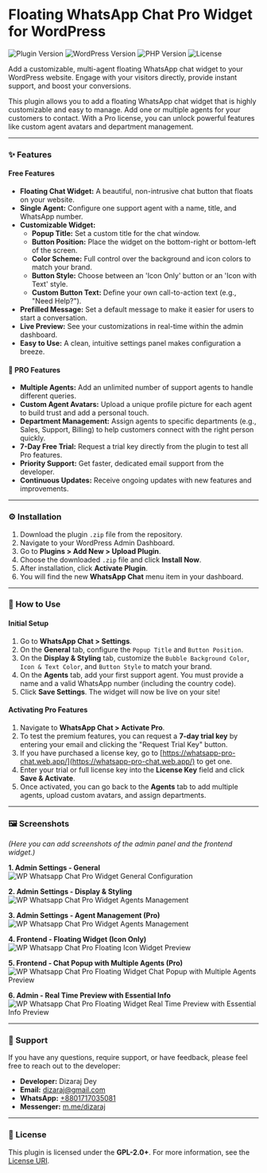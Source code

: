 # Floating WhatsApp Chat Pro Widget for WordPress

![Plugin Version](https://img.shields.io/badge/Version-2.9.3-blue.svg)
![WordPress Version](https://img.shields.io/badge/WordPress-5.0%2B-orange.svg)
![PHP Version](https://img.shields.io/badge/PHP-7.2%2B-brightgreen.svg)
![License](https://img.shields.io/badge/License-GPL--2.0%2B-red.svg)

Add a customizable, multi-agent floating WhatsApp chat widget to your WordPress website. Engage with your visitors directly, provide instant support, and boost your conversions.

This plugin allows you to add a floating WhatsApp chat widget that is highly customizable and easy to manage. Add one or multiple agents for your customers to contact. With a Pro license, you can unlock powerful features like custom agent avatars and department management.

---

### ✨ Features

#### Free Features
* **Floating Chat Widget:** A beautiful, non-intrusive chat button that floats on your website.
* **Single Agent:** Configure one support agent with a name, title, and WhatsApp number.
* **Customizable Widget:**
    * **Popup Title:** Set a custom title for the chat window.
    * **Button Position:** Place the widget on the bottom-right or bottom-left of the screen.
    * **Color Scheme:** Full control over the background and icon colors to match your brand.
    * **Button Style:** Choose between an 'Icon Only' button or an 'Icon with Text' style.
    * **Custom Button Text:** Define your own call-to-action text (e.g., "Need Help?").
* **Prefilled Message:** Set a default message to make it easier for users to start a conversation.
* **Live Preview:** See your customizations in real-time within the admin dashboard.
* **Easy to Use:** A clean, intuitive settings panel makes configuration a breeze.

#### 🚀 PRO Features
* **Multiple Agents:** Add an unlimited number of support agents to handle different queries.
* **Custom Agent Avatars:** Upload a unique profile picture for each agent to build trust and add a personal touch.
* **Department Management:** Assign agents to specific departments (e.g., Sales, Support, Billing) to help customers connect with the right person quickly.
* **7-Day Free Trial:** Request a trial key directly from the plugin to test all Pro features.
* **Priority Support:** Get faster, dedicated email support from the developer.
* **Continuous Updates:** Receive ongoing updates with new features and improvements.

---

### ⚙️ Installation

1.  Download the plugin `.zip` file from the repository.
2.  Navigate to your WordPress Admin Dashboard.
3.  Go to **Plugins > Add New > Upload Plugin**.
4.  Choose the downloaded `.zip` file and click **Install Now**.
5.  After installation, click **Activate Plugin**.
6.  You will find the new **WhatsApp Chat** menu item in your dashboard.

---

### 📖 How to Use

#### Initial Setup
1.  Go to **WhatsApp Chat > Settings**.
2.  On the **General** tab, configure the `Popup Title` and `Button Position`.
3.  On the **Display & Styling** tab, customize the `Bubble Background Color`, `Icon & Text Color`, and `Button Style` to match your brand.
4.  On the **Agents** tab, add your first support agent. You must provide a name and a valid WhatsApp number (including the country code).
5.  Click **Save Settings**. The widget will now be live on your site!

#### Activating Pro Features
1.  Navigate to **WhatsApp Chat > Activate Pro**.
2.  To test the premium features, you can request a **7-day trial key** by entering your email and clicking the "Request Trial Key" button.
3.  If you have purchased a license key, go to [https://whatsapp-pro-chat.web.app/](https://whatsapp-pro-chat.web.app/) to get one.
4.  Enter your trial or full license key into the **License Key** field and click **Save & Activate**.
5.  Once activated, you can go back to the **Agents** tab to add multiple agents, upload custom avatars, and assign departments.

---

### 🖼️ Screenshots

*(Here you can add screenshots of the admin panel and the frontend widget.)*

**1. Admin Settings - General**
<img src="Screenshot 1.jpg" alt="WP Whatsapp Chat Pro Widget General Configuration">

**2. Admin Settings - Display & Styling**
<img src="Screenshot 2.jpg" alt="WP Whatsapp Chat Pro Widget Agents Management">

**3. Admin Settings - Agent Management (Pro)**
<img src="Screenshot 3.jpg" alt="WP Whatsapp Chat Pro Widget Agents Management">

**4. Frontend - Floating Widget (Icon Only)**
<img src="Screenshot 4.jpg" alt="WP Whatsapp Chat Pro Floating Icon Widget Preview">

**5. Frontend - Chat Popup with Multiple Agents (Pro)**
<img src="Screenshot 5.jpg" alt="WP Whatsapp Chat Pro Floating Widget Chat Popup with Multiple Agents Preview">

**6. Admin - Real Time Preview with Essential Info**
<img src="Screenshot 6.jpg" alt="WP Whatsapp Chat Pro Floating Widget Real Time Preview with Essential Info Preview">

---

### 💬 Support

If you have any questions, require support, or have feedback, please feel free to reach out to the developer:

* **Developer:** Dizaraj Dey
* **Email:** [dizaraj@gmail.com](mailto:dizaraj@gmail.com)
* **WhatsApp:** [+8801717035081](https://wa.me/8801717035081)
* **Messenger:** [m.me/dizaraj](https://m.me/dizaraj)

---

### 📜 License

This plugin is licensed under the **GPL-2.0+**.
For more information, see the [License URI](http://www.gnu.org/licenses/gpl-2.0.txt).